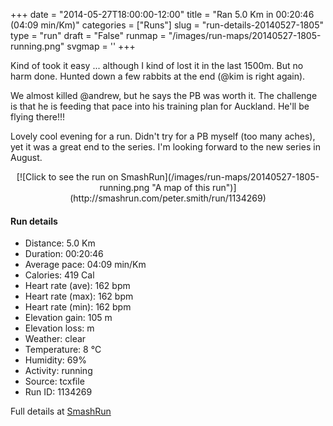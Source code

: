 +++
date = "2014-05-27T18:00:00-12:00"
title = "Ran 5.0 Km in 00:20:46 (04:09 min/Km)"
categories = ["Runs"]
slug = "run-details-20140527-1805"
type = "run"
draft = "False"
runmap = "/images/run-maps/20140527-1805-running.png"
svgmap = '<polyline points="94 78, 79 82, 71 95, 62 95, 53 100, 39 96, 41 81, 4 69, 17 35, 55 0, 65 0, 68 3, 29 41, 69 0, 55 0, 41 14, 19 33, 3 68, 3 69, 40 81, 39 95, 52 100, 71 96, 76 85, 95 77, 97 77, 98 73">'
+++

Kind of took it easy ... although I kind of lost it in the last 1500m. But no harm done.  Hunted down a few rabbits at the end (@kim is right again). 

We almost killed @andrew, but he says the PB was worth it. The challenge is that he is feeding that pace into his training plan for Auckland. He'll be flying there!!!

Lovely cool evening for a run. Didn't try for a PB myself (too many aches), yet it was a great end to the series. I'm looking forward to the new series in August. 



<!--more-->

<center>
[![Click to see the run on SmashRun](/images/run-maps/20140527-1805-running.png "A map of this run")](http://smashrun.com/peter.smith/run/1134269)
</center>

#### Run details

* Distance: 5.0 Km
* Duration: 00:20:46
* Average pace: 04:09 min/Km
* Calories: 419 Cal
* Heart rate (ave): 162 bpm
* Heart rate (max): 162 bpm
* Heart rate (min): 162 bpm
* Elevation gain: 105 m
* Elevation loss:  m
* Weather: clear
* Temperature: 8 &deg;C
* Humidity: 69%
* Activity: running
* Source: tcxfile
* Run ID: 1134269

Full details at [SmashRun](http://smashrun.com/peter.smith/run/1134269)
